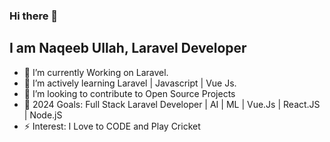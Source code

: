 ### Hi there 👋

## I am Naqeeb Ullah, Laravel Developer

- 🌱 I’m currently Working on Laravel. 
- 🌱 I’m actively learning Laravel | Javascript | Vue Js. 
- 👯 I’m looking to contribute to Open Source Projects
- 🥅 2024 Goals: Full Stack Laravel Developer | AI | ML | Vue.Js | React.JS | Node.jS
- ⚡ Interest: I Love to CODE and Play Cricket




